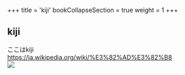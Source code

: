 +++
title = 'kiji'
bookCollapseSection = true
weight = 1
+++
## kiji
ここはkiji  
https://ja.wikipedia.org/wiki/%E3%82%AD%E3%82%B8  
![](https://upload.wikimedia.org/wikipedia/commons/thumb/6/60/Phasianus_versicolor_in_field.JPG/960px-Phasianus_versicolor_in_field.JPG)  